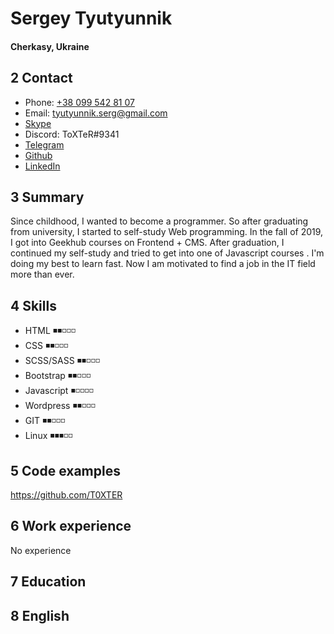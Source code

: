 # Sergey Tyutyunnik #
#### Cherkasy, Ukraine ####

## 2 Contact ##
- Phone: [+38 099 542 81 07](tel:+380995428107)
- Email: tyutyunnik.serg@gmail.com
- [Skype](https://join.skype.com/invite/grep4do9FZhR)
- Discord: ToXTeR#9341
- [Telegram](https://t.me/ToXTeR)
- [Github](https://github.com/T0XTER)
- [LinkedIn](https://www.linkedin.com/in/sergeytyutyunnik/)

## 3 Summary ##
Since childhood, I wanted to become a programmer. So after graduating from university, I started to self-study Web programming. In the fall of 2019, I got into Geekhub courses on Frontend + CMS. After graduation, I continued my self-study and tried to get into one of Javascript courses . I'm doing my best to learn fast. Now I am motivated to find a job in the IT field more than ever.

## 4 Skills ##
- HTML ◾◾◽◽◽
- CSS ◾◾◽◽◽
- SCSS/SASS ◾◾◽◽◽
- Bootstrap ◾◾◽◽◽
- Javascript ◾◽◽◽◽
- Wordpress ◾◾◽◽◽
- GIT ◾◾◽◽◽
- Linux ◾◾◾◽◽

## 5 Code examples ##
https://github.com/T0XTER

## 6 Work experience ##
No experience

## 7 Education ##


## 8 English ##
